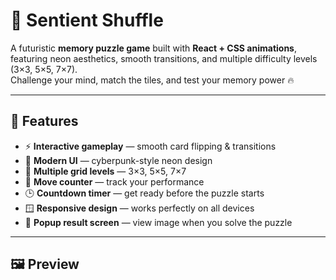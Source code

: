 # 🧠 Sentient Shuffle

A futuristic **memory puzzle game** built with **React + CSS animations**, featuring neon aesthetics, smooth transitions, and multiple difficulty levels (3×3, 5×5, 7×7).  
Challenge your mind, match the tiles, and test your memory power 🔥  

---

## 🚀 Features

- ⚡ **Interactive gameplay** — smooth card flipping & transitions  
- 🎨 **Modern UI** — cyberpunk-style neon design  
- 🧩 **Multiple grid levels** — 3×3, 5×5, 7×7  
- 💾 **Move counter** — track your performance  
- 🕒 **Countdown timer** — get ready before the puzzle starts  
- 🪟 **Responsive design** — works perfectly on all devices  
- 🎉 **Popup result screen** — view image when you solve the puzzle  

---

## 🖼️ Preview


